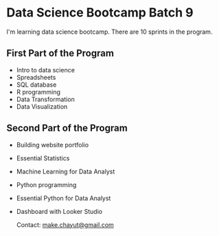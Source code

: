 # Data Science Bootcamp Batch 9

I'm learning data science bootcamp. There are 10 sprints in the program.

## First Part of the Program

- Intro to data science
- Spreadsheets
- SQL database
- R programming
- Data Transformation
- Data Visualization

## Second Part of the Program

- Building website portfolio
- Essential Statistics
- Machine Learning for Data Analyst
- Python programming
- Essential Python for Data Analyst
- Dashboard with Looker Studio

  Contact: make.chayut@gmail.com
